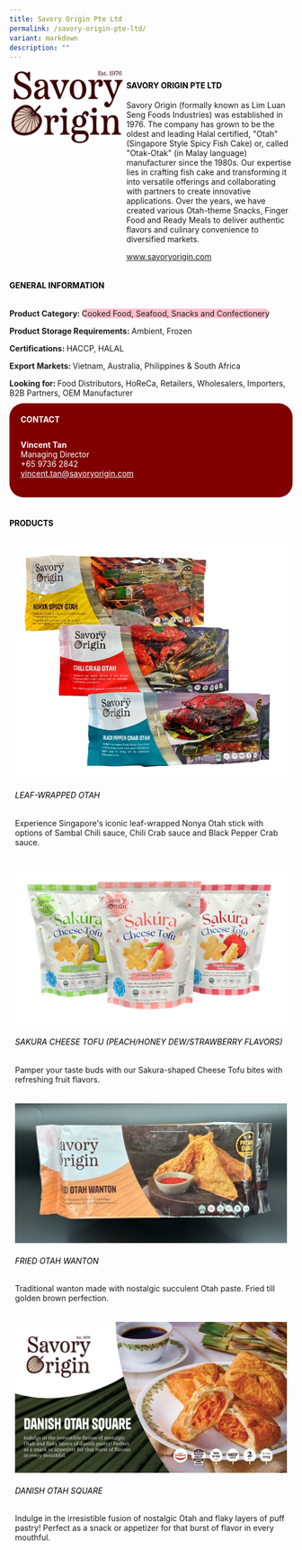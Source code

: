 ```yaml
---
title: Savory Origin Pte Ltd
permalink: /savory-origin-pte-ltd/
variant: markdown
description: ""
---
```

<div class="flex-paragraph">
	<div style="display: flex; flex-wrap: wrap;" class="flex-container">
		<div style="flex: 1 1 40%; display: block;" class="card sgds">
			<img src="/images/Savory%20Origin/savory_origin_logo.png">
		</div>
		<div style="flex: 1 1 58%; display: block; margin-left: 3px" class="card-sgds">
			<h4 style="text-transform: uppercase; color: black;"><b>Savory Origin Pte Ltd</b></h4>
			<p>Savory Origin (formally known as Lim Luan Seng Foods Industries) was established in 1976. The company has grown to be the oldest and leading Halal certified, "Otah" (Singapore Style Spicy Fish Cake) or, called "Otak-Otak" (in Malay language) manufacturer since the 1980s. Our expertise lies in crafting fish cake and transforming it into versatile offerings and collaborating with partners to create innovative applications. Over the years, we have created various Otah-theme Snacks, Finger Food and Ready Meals to deliver authentic flavors and culinary convenience to diversified markets.</p>
			<p><a target="_blank" href="https://www.savoryorigin.com">www.savoryorigin.com</a></p>
		</div>
	</div>
</div>

<h4 style="text-transform: uppercase; color: black;">
	<b>General Information</b>
</h4>
<div style="display: flex; flex-wrap: wrap;" class="flex-container">
	<div style="flex: 1 1 65%; display: block; align-self: stretch" class="card sgds">
		<div class="flex-paragraph">
			<p>
				<b>Product Category: </b>
				<span style="background-color: pink; border-radius: 10px;">Cooked Food, Seafood, Snacks and Confectionery</span>
			</p>
			<p>
				<b>Product Storage Requirements: </b>Ambient, Frozen
			</p>
			<p>
				<b>Certifications: </b>HACCP, HALAL
			</p>
			<p>
				<b>Export Markets: </b>Vietnam, Australia, Philippines &amp; South Africa
			</p>
			<p style="margin-bottom: 10px;">
				<b>Looking for: </b>Food Distributors, HoReCa, Retailers, Wholesalers, Importers, B2B Partners, OEM Manufacturer
			</p>
		</div>
	</div>
	<div style="flex: 1 1 35%; padding: 10px; display: block; background-color: maroon; border-radius: 25px; align-self: center;" class="card sgds">
		<h4 style="color: white; margin-top: 10px; margin-left: 10px;">CONTACT</h4>
		<div class="flex-paragraph">
			<p style="padding: 10px; color: white;">
				<b>Vincent Tan</b>
				<br>Managing Director<br>+65 9736 2842<br>
				<a style="color: white;" href="mailto:vincent.tan@savoryorigin.com">vincent.tan@savoryorigin.com</a>
			</p>
		</div>
	</div>
</div>
<br>
<h4 style="text-transform: uppercase; color: black;">
	<b>Products</b>
</h4>
<div style="display: flex; flex-wrap: wrap;">
	<div style="flex: 1 1 47%; margin: 10px; display: block;" class="card sgds">
		<div style="display: block;" class="flex-image">
			<img src="/images/Savory%20Origin/savory_origin_product_01.jpg">
		</div>
		<div class="flex-paragraph">
			<h6 style="text-transform: uppercase; color: black;">Leaf-wrapped Otah</h6>
			<p>Experience Singapore's iconic leaf-wrapped Nonya Otah stick with options of Sambal Chili sauce, Chili Crab sauce and Black Pepper Crab sauce.</p>
		</div>
	</div>
	<div style="flex: 1 1 47%; margin: 10px; display: block;" class="card sgds">
		<div style="display: block;" class="flex-image">
			<img src="/images/Savory%20Origin/savory_origin_product_02.jpg">
		</div>
		<div class="flex-paragraph">
			<h6 style="text-transform: uppercase; color: black;">Sakura Cheese Tofu (Peach/Honey Dew/Strawberry Flavors)</h6>
			<p>Pamper your taste buds with our Sakura-shaped Cheese Tofu bites with refreshing fruit flavors.</p>
		</div>
	</div>
	<div style="flex: 1 1 47%; margin: 10px; display: block;" class="card sgds">
		<div style="display: block;" class="flex-image">
			<img src="/images/Savory%20Origin/savory_origin_product_03.jpg">
		</div>
		<div class="flex-paragraph">
			<h6 style="text-transform: uppercase; color: black;">Fried Otah Wanton</h6>
			<p>Traditional wanton made with nostalgic succulent Otah paste. Fried till golden brown perfection.</p>
		</div>
	</div>
	<div style="flex: 1 1 47%; margin: 10px; display: block;" class="card sgds">
		<div style="display: block;" class="flex-image">
			<img src="/images/Savory%20Origin/savory_origin_product_04.jpg">
		</div>
		<div class="flex-paragraph">
			<h6 style="text-transform: uppercase; color: black;">Danish Otah Square</h6>
			<p>Indulge in the irresistible fusion of nostalgic Otah and flaky layers of puff pastry! Perfect as a snack or appetizer for that burst of flavor in every mouthful.</p>
		</div>
	</div>
</div>